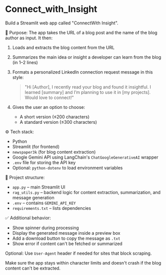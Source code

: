 # Connect_with_Insight

Build a Streamlit web app called "ConnectWith Insight".

🧠 Purpose:
The app takes the URL of a blog post and the name of the blog author as input. It then:
1. Loads and extracts the blog content from the URL
2. Summarizes the main idea or insight a developer can learn from the blog (in 1–2 lines)
3. Formats a personalized LinkedIn connection request message in this style:

   > "Hi [Author], I recently read your blog and found it insightful. I learned [summary] and I’m planning to use it in [my projects]. Would love to connect!"

4. Gives the user an option to choose:
   - A short version (≤200 characters)
   - A standard version (≤300 characters)

⚙️ Tech stack:
- Python
- Streamlit (for frontend)
- `newspaper3k` (for blog content extraction)
- Google Gemini API using LangChain's `ChatGoogleGenerativeAI` wrapper
- `.env` file for storing the API key
- Optional: `python-dotenv` to load environment variables

📄 Project structure:
- `app.py` – main Streamlit UI
- `rag_utils.py` – backend logic for content extraction, summarization, and message generation
- `.env` – contains `GEMINI_API_KEY`
- `requirements.txt` – lists dependencies

✅ Additional behavior:
- Show spinner during processing
- Display the generated message inside a preview box
- Add a download button to copy the message as `.txt`
- Show error if content can't be fetched or summarized

Optional: Use `User-Agent` header if needed for sites that block scraping.

Make sure the app stays within character limits and doesn't crash if the blog content can't be extracted.
